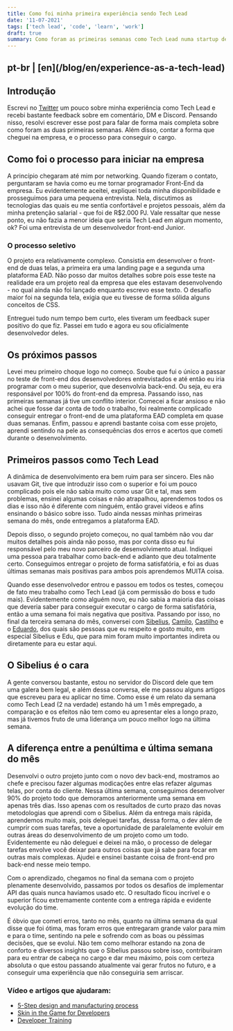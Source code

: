 ```yaml
---
title: Como foi minha primeira experiência sendo Tech Lead
date: '11-07-2021'
tags: ['tech lead', 'code', 'learn', 'work']
draft: true
summary: Como foram as primeiras semanas como Tech Lead numa startup de tecnologia?
---
```


<h2>pt-br | [en](/blog/en/experience-as-a-tech-lead)</h2>

## Introdução

Escrevi no [Twitter](https://twitter.com/vit0rrk/status/1456382675720224770) um pouco sobre minha experiência como Tech Lead e recebi bastante feedback sobre em comentário, DM e Discord. Pensando nisso, resolvi escrever esse post para falar de forma mais completa sobre como foram as duas primeiras semanas. Além disso, contar a forma que cheguei na empresa, e o processo para conseguir o cargo.

## Como foi o processo para iniciar na empresa

A princípio chegaram até mim por networking. Quando fizeram o contato, perguntaram se havia como eu me tornar programador Front-End da empresa. Eu evidentemente aceitei, expliquei toda minha disponibilidade e prosseguimos para uma pequena entrevista. Nela, discutimos as tecnologias das quais eu me sentia confortável e projetos pessoais, além da minha pretenção salarial - que foi de R$2.000 PJ. Vale ressaltar que nesse ponto, eu não fazia a menor ideia que seria Tech Lead em algum momento, ok? Foi uma entrevista de um desenvolvedor front-end Junior.

### O processo seletivo

O projeto era relativamente complexo. Consistia em desenvolver o front-end de duas telas, a primeira era uma landing page e a segunda uma plataforma EAD. Não posso dar muitos detalhes sobre pois esse teste na realidade era um projeto real da empresa que eles estavam desenvolvendo - no qual ainda não foi lançado enquanto escrevo esse texto. O desafio maior foi na segunda tela, exigia que eu tivesse de forma sólida alguns conceitos de CSS.

Entreguei tudo num tempo bem curto, eles tiveram um feedback super positivo do que fiz. Passei em tudo e agora eu sou oficialmente desenvolvedor deles.

## Os próximos passos

Levei meu primeiro choque logo no começo. Soube que fui o único a passar no teste de front-end dos desenvolvedores entrevistados e até então eu iria programar com o meu superior, que desenvolvia back-end. Ou seja, eu era responsável por 100% do front-end da empresa. Passando isso, nas primeiras semanas já tive um conflito interior. Comecei a ficar ansioso e não achei que fosse dar conta de todo o trabalho, foi realmente complicado conseguir entregar o front-end de uma plataforma EAD completa em quase duas semanas. Enfim, passou e aprendi bastante coisa com esse projeto, aprendi sentindo na pele as consequências dos erros e acertos que cometi durante o desenvolvimento.

## Primeiros passos como Tech Lead

A dinâmica de desenvolvimento era bem ruim para ser sincero. Eles não usavam Git, tive que introduzir isso com o superior e foi um pouco complicado pois ele não sabia muito como usar Git e tal, mas sem problemas, ensinei algumas coisas e não atrapalhou, aprendemos todos os dias e isso não é diferente com ninguém, então gravei vídeos e afins ensinando o básico sobre isso. Tudo ainda nessas minhas primeiras semana do mês, onde entregamos a plataforma EAD.

Depois disso, o segundo projeto começou, no qual também não vou dar muitos detalhes pois ainda não posso, mas por conta disso eu fui responsável pelo meu novo parceiro de desenvolvimento atual. Indiquei uma pessoa para trabalhar como back-end e adianto que deu totalmente certo. Conseguimos entregar o projeto de forma satisfatória, e foi as duas últimas semanas mais positivas para ambos pois aprendemos MUITA coisa.

Quando esse desenvolvedor entrou e passou em todos os testes, começou de fato meu trabalho como Tech Lead (já com permissão do boss e tudo mais). Evidentemente como alguém novo, eu não sabia a maioria das coisas que deveria saber para conseguir executar o cargo de forma satisfatória, então a uma semana foi mais negativa que positiva. Passando por isso, no final da terceira semana do mês, conversei com [Sibelius](https://twitter.com/sseraphini), [Camilo](https://twitter.com/OCam_l), [Castilho](https://twitter.com/coproduto) e o [Eduardo](https://twitter.com/TheEduardoRFS), dos quais são pessoas que eu respeito e gosto muito, em especial Sibelius e Edu, que para mim foram muito importantes indireta ou diretamente para eu estar aqui.

## O Sibelius é o cara

A gente conversou bastante, estou no servidor do Discord dele que tem uma galera bem legal, e além dessa conversa, ele me passou alguns artigos que escreveu para eu aplicar no time. Como esse é um relato da semana como Tech Lead (2 na verdade) estando há um 1 mês empregado, a comparação e os efeitos não tem como eu apresentar eles a longo prazo, mas já tivemos fruto de uma liderança um pouco melhor logo na última semana.

## A diferença entre a penúltima e última semana do mês

Desenvolvi o outro projeto junto com o novo dev back-end, mostramos ao chefe e precisou fazer algumas modicações entre elas refazer algumas telas, por conta do cliente. Nessa última semana, conseguimos desenvolver 90% do projeto todo que demoramos anteriormente uma semana em apenas três dias. Isso apenas com os resultados de curto prazo das novas metodologias que aprendi com o Sibelius. Além da entrega mais rápida, aprendemos muito mais, pois deleguei tarefas, dessa forma, o dev além de cumprir com suas tarefas, teve a oportunidade de paralelamente evoluir em outras áreas do desenvolvimento de um projeto como um todo. Evidentemente eu não deleguei e deixei na mão, o processo de delegar tarefas envolve você deixar para outros coisas que já sabe para focar em outras mais complexas. Ajudei e ensinei bastante coisa de front-end pro back-end nesse meio tempo.

Com o aprendizado, chegamos no final da semana com o projeto plenamente desenvolvido, passamos por todos os desafios de implementar API das quais nunca havíamos usado etc. O resultado ficou incrível e o superior ficou extremamente contente com a entrega rápida e evidente evolução do time.

É óbvio que cometi erros, tanto no mês, quanto na última semana da qual disse que foi ótima, mas foram erros que entregaram grande valor para mim e para o time, sentindo na pele e sofrendo com as boas ou péssimas decisões, que se evolui. Não tem como melhorar estando na zona de conforto e diversos insights que o Sibelius passou sobre isso, contribuiram para eu entrar de cabeça no cargo e dar meu máximo, pois com certeza absoluta o que estou passando atualmente vai gerar frutos no futuro, e a conseguir uma experiência que não conseguiria sem arriscar.

### Vídeo e artigos que ajudaram:

- [5-Step design and manufacturing process](https://twitter.com/TrungTPhan/status/1425476793327259651)
- [Skin in the Game for Developers](https://sibelius.substack.com/p/skin-in-the-game-for-developers)
- [Developer Training](https://sibelius.substack.com/p/developer-training)
